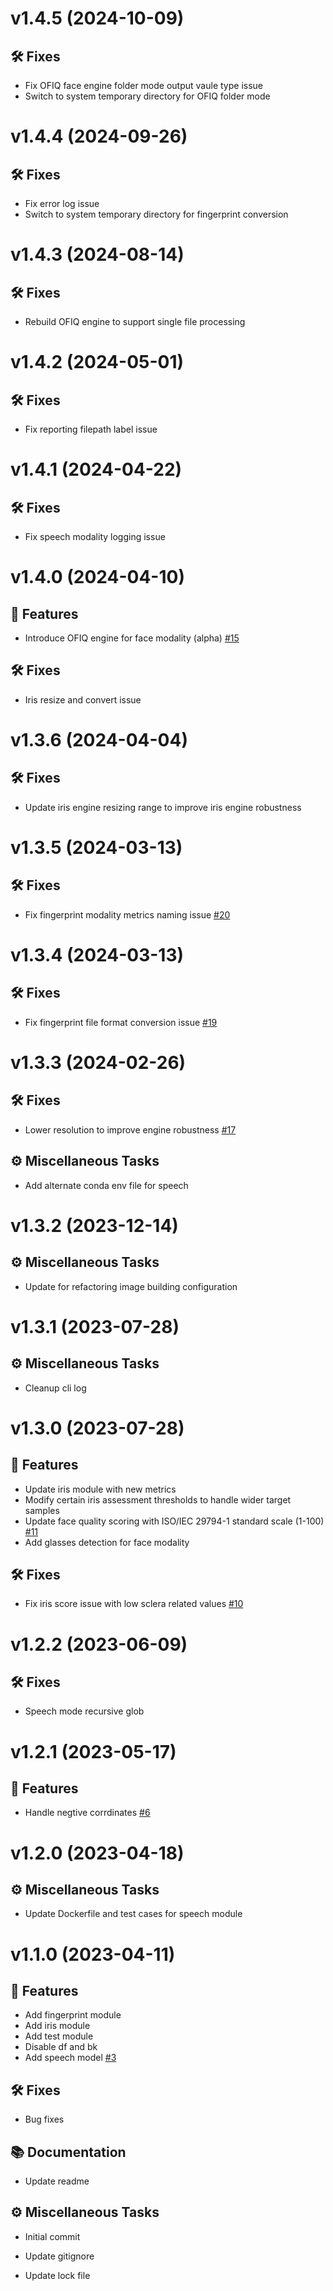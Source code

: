 <a name="v1.4.5"></a>
# v1.4.5 (2024-10-09)

## 🛠 Fixes

- Fix OFIQ face engine folder mode output vaule type issue
- Switch to system temporary directory for OFIQ folder mode


<a name="v1.4.4"></a>
# v1.4.4 (2024-09-26)

## 🛠 Fixes

- Fix error log issue
- Switch to system temporary directory for fingerprint conversion


<a name="v1.4.3"></a>
# v1.4.3 (2024-08-14)

## 🛠 Fixes

- Rebuild OFIQ engine to support single file processing


<a name="v1.4.2"></a>
# v1.4.2 (2024-05-01)

## 🛠 Fixes

- Fix reporting filepath label issue


<a name="v1.4.1"></a>
# v1.4.1 (2024-04-22)

## 🛠 Fixes

- Fix speech modality logging issue


<a name="v1.4.0"></a>
# v1.4.0 (2024-04-10)

## 🚀 Features
- Introduce OFIQ engine for face modality (alpha) [#15](https://gitlab.com/biometix/products/biometric-quality-assessment-tool/bqat-core/-/issues/15)

## 🛠 Fixes

- Iris resize and convert issue


<a name="v1.3.6"></a>
# v1.3.6 (2024-04-04)

## 🛠 Fixes

- Update iris engine resizing range to improve iris engine robustness


<a name="v1.3.5"></a>
# v1.3.5 (2024-03-13)

## 🛠 Fixes

- Fix fingerprint modality metrics naming issue [#20](https://gitlab.com/biometix/products/biometric-quality-assessment-tool/bqat-core/-/issues/20)


<a name="v1.3.4"></a>
# v1.3.4 (2024-03-13)

## 🛠 Fixes

- Fix fingerprint file format conversion issue [#19](https://gitlab.com/biometix/products/biometric-quality-assessment-tool/bqat-core/-/issues/19)


<a name="v1.3.3"></a>
# v1.3.3 (2024-02-26)

## 🛠 Fixes

- Lower resolution to improve engine robustness [#17](https://gitlab.com/biometix/products/biometric-quality-assessment-tool/bqat-core/-/issues/17)

## ⚙️ Miscellaneous Tasks

- Add alternate conda env file for speech


<a name="v1.3.2"></a>
# v1.3.2 (2023-12-14)

## ⚙️ Miscellaneous Tasks

- Update for refactoring image building configuration


<a name="v1.3.1"></a>
# v1.3.1 (2023-07-28)

## ⚙️ Miscellaneous Tasks

- Cleanup cli log


<a name="v1.3.0"></a>
# v1.3.0 (2023-07-28)

## 🚀 Features

- Update iris module with new metrics
- Modify certain iris assessment thresholds to handle wider target samples
- Update face quality scoring with ISO/IEC 29794-1 standard scale (1-100) [#11](https://gitlab.com/biometix/products/biometric-quality-assessment-tool/bqat-core/-/issues/11)
- Add glasses detection for face modality

## 🛠 Fixes

- Fix iris score issue with low sclera related values [#10](https://gitlab.com/biometix/products/biometric-quality-assessment-tool/bqat-core/-/issues/10)


<a name="v1.2.2"></a>
# v1.2.2 (2023-06-09)

## 🛠 Fixes

- Speech mode recursive glob


<a name="v1.2.1"></a>
# v1.2.1 (2023-05-17)

##  🚀 Features

- Handle negtive corrdinates [#6](https://gitlab.com/biometix/products/biometric-quality-assessment-tool/bqat-core/-/issues/6)

<a name="v1.2.0"></a>
# v1.2.0 (2023-04-18)

## ⚙️ Miscellaneous Tasks

- Update Dockerfile and test cases for speech module


<a name="v1.1.0"></a>
# v1.1.0 (2023-04-11)

## 🚀 Features

- Add fingerprint module
- Add iris module
- Add test module
- Disable df and bk
- Add speech model [#3](https://gitlab.com/biometix/products/biometric-quality-assessment-tool/bqat-core/-/issues/3)

## 🛠 Fixes

 - Bug fixes

## 📚 Documentation

- Update readme

## ⚙️ Miscellaneous Tasks

- Initial commit

- Update gitignore

- Update lock file



<!-- generated by Biometix -->

